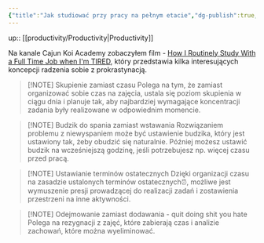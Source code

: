 ```yaml
---
{"title":"Jak studiować przy pracy na pełnym etacie","dg-publish":true,"tags":"productivity","language":"pl","permalink":"/productivity/jak-studiowac-przy-pracy-na-pelnym-etacie/","dgPassFrontmatter":true}
---
```


up:: [[productivity/Productivity\|Productivity]]

Na kanale Cajun Koi Academy zobaczyłem film - [How I Routinely Study With a Full Time Job when I'm TIRED](https://www.youtube.com/watch?v=ifZWcPXDyFc), który przedstawia kilka interesujących koncepcji radzenia sobie z prokrastynacją.  

>[!NOTE] Skupienie zamiast czasu
>Polega na tym, że zamiast organizować sobie czas na zajęcia, ustala się poziom skupienia w ciągu dnia i planuje tak, aby najbardziej wymagające koncentracji zadania były realizowane w odpowiednim momencie.

>[!NOTE] Budzik do spania zamiast wstawania
>Rozwiązaniem problemu z niewyspaniem może być ustawienie budzika, który jest ustawiony tak, żeby obudzić się naturalnie. Później możesz ustawić budzik na wcześniejszą godzinę, jeśli potrzebujesz np. więcej czasu przed pracą.  

>[!NOTE] Ustawianie terminów ostatecznych
>Dzięki organizacji czasu na zasadzie ustalonych terminów ostatecznych⏰, możliwe jest wymuszenie presji prowadzącej do realizacji zadań i zostawienia przestrzeni na inne aktywności.

>[!NOTE] Odejmowanie zamiast dodawania - quit doing shit you hate
>Polega na rezygnacji z zajęć, które zabierają czas i analizie zachowań, które można wyeliminować.

